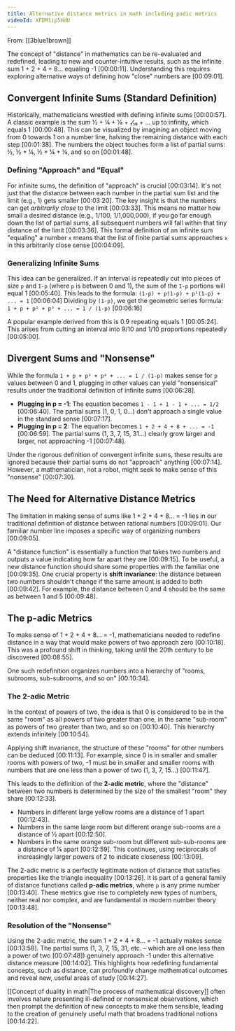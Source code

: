 ```yaml
---
title: Alternative distance metrics in math including padic metrics
videoId: XFDM1ip5HdU
---
```


From: [[3blue1brown]] <br/> 

The concept of "distance" in mathematics can be re-evaluated and redefined, leading to new and counter-intuitive results, such as the infinite sum 1 + 2 + 4 + 8... equaling -1 <a class="yt-timestamp" data-t="00:00:11">[00:00:11]</a>. Understanding this requires exploring alternative ways of defining how "close" numbers are <a class="yt-timestamp" data-t="00:09:01">[00:09:01]</a>.

## Convergent Infinite Sums (Standard Definition)

Historically, mathematicians wrestled with defining infinite sums <a class="yt-timestamp" data-t="00:00:57">[00:00:57]</a>. A classic example is the sum ½ + ¼ + ⅛ + ₁⁄₁₆ + ... up to infinity, which equals 1 <a class="yt-timestamp" data-t="00:00:48">[00:00:48]</a>. This can be visualized by imagining an object moving from 0 towards 1 on a number line, halving the remaining distance with each step <a class="yt-timestamp" data-t="00:01:38">[00:01:38]</a>. The numbers the object touches form a list of partial sums: ½, ½ + ¼, ½ + ¼ + ⅛, and so on <a class="yt-timestamp" data-t="00:01:48">[00:01:48]</a>.

### Defining "Approach" and "Equal"

For infinite sums, the definition of "approach" is crucial <a class="yt-timestamp" data-t="00:03:14">[00:03:14]</a>. It's not just that the distance between each number in the partial sum list and the limit (e.g., 1) gets smaller <a class="yt-timestamp" data-t="00:03:20">[00:03:20]</a>. The key insight is that the numbers can get *arbitrarily close* to the limit <a class="yt-timestamp" data-t="00:03:33">[00:03:33]</a>. This means no matter how small a desired distance (e.g., 1/100, 1/1,000,000), if you go far enough down the list of partial sums, all subsequent numbers will fall within that tiny distance of the limit <a class="yt-timestamp" data-t="00:03:36">[00:03:36]</a>. This formal definition of an infinite sum "equaling" a number `x` means that the list of finite partial sums approaches `x` in this arbitrarily close sense <a class="yt-timestamp" data-t="00:04:09">[00:04:09]</a>.

### Generalizing Infinite Sums

This idea can be generalized. If an interval is repeatedly cut into pieces of size `p` and `1-p` (where `p` is between 0 and 1), the sum of the `1-p` portions will equal 1 <a class="yt-timestamp" data-t="00:05:40">[00:05:40]</a>. This leads to the formula:
`(1-p) + p(1-p) + p²(1-p) + ... = 1` <a class="yt-timestamp" data-t="00:06:04">[00:06:04]</a>
Dividing by `(1-p)`, we get the geometric series formula:
`1 + p + p² + p³ + ... = 1 / (1-p)` <a class="yt-timestamp" data-t="00:06:16">[00:06:16]</a>

A popular example derived from this is 0.9 repeating equals 1 <a class="yt-timestamp" data-t="00:05:24">[00:05:24]</a>. This arises from cutting an interval into 9/10 and 1/10 proportions repeatedly <a class="yt-timestamp" data-t="00:05:00">[00:05:00]</a>.

## Divergent Sums and "Nonsense"

While the formula `1 + p + p² + p³ + ... = 1 / (1-p)` makes sense for `p` values between 0 and 1, plugging in other values can yield "nonsensical" results under the traditional definition of infinite sums <a class="yt-timestamp" data-t="00:06:28">[00:06:28]</a>.

*   **Plugging in p = -1**: The equation becomes `1 - 1 + 1 - 1 + ... = 1/2` <a class="yt-timestamp" data-t="00:06:40">[00:06:40]</a>. The partial sums (1, 0, 1, 0...) don't approach a single value in the standard sense <a class="yt-timestamp" data-t="00:07:17">[00:07:17]</a>.
*   **Plugging in p = 2**: The equation becomes `1 + 2 + 4 + 8 + ... = -1` <a class="yt-timestamp" data-t="00:06:59">[00:06:59]</a>. The partial sums (1, 3, 7, 15, 31...) clearly grow larger and larger, not approaching -1 <a class="yt-timestamp" data-t="00:07:48">[00:07:48]</a>.

Under the rigorous definition of convergent infinite sums, these results are ignored because their partial sums do not "approach" anything <a class="yt-timestamp" data-t="00:07:14">[00:07:14]</a>. However, a mathematician, not a robot, might seek to make sense of this "nonsense" <a class="yt-timestamp" data-t="00:07:30">[00:07:30]</a>.

## The Need for Alternative Distance Metrics

The limitation in making sense of sums like 1 + 2 + 4 + 8... = -1 lies in our traditional definition of distance between rational numbers <a class="yt-timestamp" data-t="00:09:01">[00:09:01]</a>. Our familiar number line imposes a specific way of organizing numbers <a class="yt-timestamp" data-t="00:09:05">[00:09:05]</a>.

A "distance function" is essentially a function that takes two numbers and outputs a value indicating how far apart they are <a class="yt-timestamp" data-t="00:09:15">[00:09:15]</a>. To be useful, a new distance function should share some properties with the familiar one <a class="yt-timestamp" data-t="00:09:35">[00:09:35]</a>. One crucial property is **shift invariance**: the distance between two numbers shouldn't change if the same amount is added to both <a class="yt-timestamp" data-t="00:09:42">[00:09:42]</a>. For example, the distance between 0 and 4 should be the same as between 1 and 5 <a class="yt-timestamp" data-t="00:09:48">[00:09:48]</a>.

## The p-adic Metrics

To make sense of 1 + 2 + 4 + 8... = -1, mathematicians needed to redefine distance in a way that would make powers of two approach zero <a class="yt-timestamp" data-t="00:10:18">[00:10:18]</a>. This was a profound shift in thinking, taking until the 20th century to be discovered <a class="yt-timestamp" data-t="00:08:55">[00:08:55]</a>.

One such redefinition organizes numbers into a hierarchy of "rooms, subrooms, sub-subrooms, and so on" <a class="yt-timestamp" data-t="00:10:34">[00:10:34]</a>.

### The 2-adic Metric

In the context of powers of two, the idea is that 0 is considered to be in the same "room" as all powers of two greater than one, in the same "sub-room" as powers of two greater than two, and so on <a class="yt-timestamp" data-t="00:10:40">[00:10:40]</a>. This hierarchy extends infinitely <a class="yt-timestamp" data-t="00:10:54">[00:10:54]</a>.

Applying shift invariance, the structure of these "rooms" for other numbers can be deduced <a class="yt-timestamp" data-t="00:11:13">[00:11:13]</a>. For example, since 0 is in smaller and smaller rooms with powers of two, -1 must be in smaller and smaller rooms with numbers that are one less than a power of two (1, 3, 7, 15...) <a class="yt-timestamp" data-t="00:11:47">[00:11:47]</a>.

This leads to the definition of the **2-adic metric**, where the "distance" between two numbers is determined by the size of the smallest "room" they share <a class="yt-timestamp" data-t="00:12:33">[00:12:33]</a>.
*   Numbers in different large yellow rooms are a distance of 1 apart <a class="yt-timestamp" data-t="00:12:43">[00:12:43]</a>.
*   Numbers in the same large room but different orange sub-rooms are a distance of ½ apart <a class="yt-timestamp" data-t="00:12:50">[00:12:50]</a>.
*   Numbers in the same orange sub-room but different sub-sub-rooms are a distance of ¼ apart <a class="yt-timestamp" data-t="00:12:59">[00:12:59]</a>.
This continues, using reciprocals of increasingly larger powers of 2 to indicate closeness <a class="yt-timestamp" data-t="00:13:09">[00:13:09]</a>.

The 2-adic metric is a perfectly legitimate notion of distance that satisfies properties like the triangle inequality <a class="yt-timestamp" data-t="00:13:26">[00:13:26]</a>. It is part of a general family of distance functions called **p-adic metrics**, where `p` is any prime number <a class="yt-timestamp" data-t="00:13:40">[00:13:40]</a>. These metrics give rise to completely new types of numbers, neither real nor complex, and are fundamental in modern number theory <a class="yt-timestamp" data-t="00:13:48">[00:13:48]</a>.

### Resolution of the "Nonsense"

Using the 2-adic metric, the sum 1 + 2 + 4 + 8... = -1 actually makes sense <a class="yt-timestamp" data-t="00:13:58">[00:13:58]</a>. The partial sums (1, 3, 7, 15, 31, etc. – which are all one less than a power of two <a class="yt-timestamp" data-t="00:07:48">[00:07:48]</a>) genuinely approach -1 under this alternative distance measure <a class="yt-timestamp" data-t="00:14:02">[00:14:02]</a>. This highlights how redefining fundamental concepts, such as distance, can profoundly change mathematical outcomes and reveal new, useful areas of study <a class="yt-timestamp" data-t="00:14:27">[00:14:27]</a>.

[[Concept of duality in math|The process of mathematical discovery]] often involves nature presenting ill-defined or nonsensical observations, which then prompt the definition of new concepts to make them sensible, leading to the creation of genuinely useful math that broadens traditional notions <a class="yt-timestamp" data-t="00:14:22">[00:14:22]</a>.